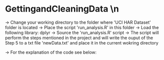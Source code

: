 # GettingandCleaningData \n

-> Change your working directory to the folder where 'UCI HAR Dataset' folder is located
-> Place the script 'run_analysis.R' in this folder
-> Load the following library: dplyr
-> Source the 'run_analysis.R' script
-> The script will perform the steps mentioned in the project and will write the ouput of the Step 5 to a txt file 'newData.txt'    and place it in the current wokring directory

-> For the explanation of the code see below:
